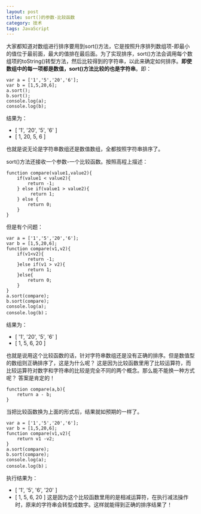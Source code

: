```yaml
---
layout: post
title: sort()的参数-比较函数
category: 技术
tags: JavaScript
---
```

大家都知道对数组进行排序要用到sort()方法，它是按照升序排列数组项-即最小的值位于最前面，最大的值排在最后面。为了实现排序，sort()方法会调用每个数组项的toString()转型方法，然后比较得到的字符串，以此来确定如何排序。**即使数组中的每一项都是数值，sort()方法比较的也是字符串**。即：

    var a = ['1','5','20','6'];
    var b = [1,5,20,6];
    a.sort();
    b.sort();
    console.log(a);
    console.log(b);

结果为：

+  [ '1', '20', '5', '6' ]
+  [ 1, 20, 5, 6 ]

也就是说无论是字符串数组还是数值数组，全都按照字符串排序了。

sort()方法还接收一个参数-一个比较函数。按照高程上描述：

    function compare(value1,value2){
        if(value1 < value2){
            return -1;
        } else if(value1 > value2){
             return 1;
        } else {
            return 0;
        }
    }

但是有个问题：

    var a = ['1','5','20','6'];
    var b = [1,5,20,6];
    function compare(v1,v2){
        if(v1<v2){
            return -1;
        }else if(v1 > v2){
            return 1;
        }else{
            return 0;
        }
    }
    a.sort(compare);
    b.sort(compare);
    console.log(a);
    console.log(b)；

结果为：

+ [ '1', '20', '5', '6' ]
+ [ 1, 5, 6, 20 ]

也就是说用这个比较函数的话，针对字符串数组还是没有正确的排序。但是数值型的数组则正确排序了，这是为什么呢？
这是因为比较函数里用了比较运算符，而比较运算符对数字和字符串的比较是完全不同的两个概念。那么能不能换一种方式呢？
答案是肯定的！

    function compare(a,b){
        return a - b;
    }

当把比较函数换为上面的形式后，结果就如预期的一样了。

    var a = ['1','5','20','6'];
    var b = [1,5,20,6];
    function compare(v1,v2){
        return v1 -v2;
    }
    a.sort(compare);
    b.sort(compare);
    console.log(a);
    console.log(b)；

执行结果为：

+ [ '1', '5', '6', '20' ]
+ [ 1, 5, 6, 20 ]
这是因为这个比较函数里用的是相减运算符，在执行减法操作时，原来的字符串会转型成数字。这样就能得到正确的排序结果了！


